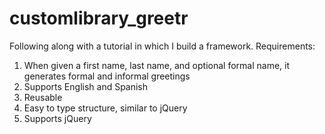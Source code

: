 # customlibrary_greetr
Following along with a tutorial in which I build a framework. Requirements:

1) When given a first name, last name, and optional formal name, it generates formal and informal greetings
2) Supports English and Spanish
3) Reusable
4) Easy to type structure, similar to jQuery
5) Supports jQuery

